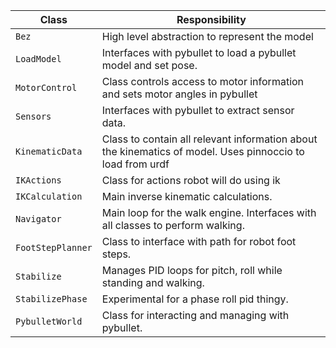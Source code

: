 | Class             | Responsibility                                                                                            |
| ----------------- | --------------------------------------------------------------------------------------------------------- |
| `Bez`             | High level abstraction to represent the model                                                             |
| `LoadModel`       | Interfaces with pybullet to load a pybullet model and set pose.                                           |
| `MotorControl`    | Class controls access to motor information and sets motor angles in pybullet                              |
| `Sensors`         | Interfaces with pybullet to extract sensor data.                                                          |
| `KinematicData`   | Class to contain all relevant information about the kinematics of model. Uses pinnoccio to load from urdf |
| `IKActions`       | Class for actions robot will do using ik                                                                  |
| `IKCalculation`   | Main inverse kinematic calculations.                                                                      |
| `Navigator`       | Main loop for the walk engine. Interfaces with all classes to perform walking.                            |
| `FootStepPlanner` | Class to interface with path for robot foot steps.                                                        |
| `Stabilize`       | Manages PID loops for pitch, roll while standing and walking.                                             |
| `StabilizePhase`  | Experimental for a phase roll pid thingy.                                                                 |
| `PybulletWorld`   | Class for interacting and managing with pybullet.                                                         |
